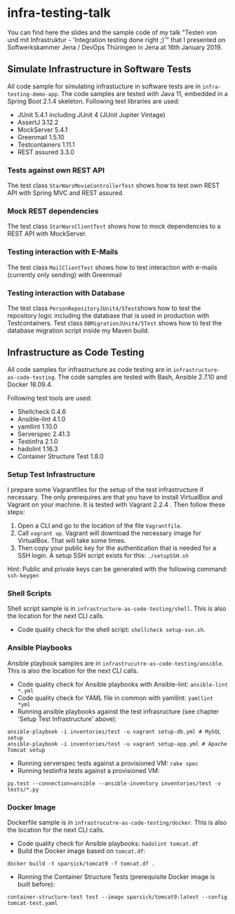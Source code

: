 # infra-testing-talk
You can find here the slides and the sample code of my talk "Testen von und mit Infrastruktur - 'Integration testing done right ;)'" that I presented on Softwerkskammer Jena / DevOps Thüringen in Jena at 16th January 2019.


## Simulate Infrastructure in Software Tests
All code sample for simulating infrastucture in software tests are in `infra-testing-demo-app`.
The code samples are tested with Java 11, embedded in a Spring Boot 2.1.4 skeleton.
Following test libraries are used:
- JUnit 5.4.1 including JUnit 4 (JUnit Jupiter Vintage)
- AssertJ 3.12.2
- MockServer 5.4.1
- Greenmail 1.5.10
- Testcontainers 1.11.1
- REST assured 3.3.0

### Tests against own REST API
The test class `StarWarsMovieControllerTest` shows how to test own REST API with Spring MVC and REST assured.

### Mock REST dependencies
The test class `StarWarsClientTest` shows how to mock dependencies to a REST API with MockServer.

### Testing interaction with E-Mails
The test class `MailClientTest` shows how to test interaction with e-mails (currently only sending) with Greenmail

### Testing interaction with Database
The test class `PersonRepositoryJUnit4/5Test`shows how to test the repository logic including the database that is used in production with Testcontainers.
Test class `DBMigrationJUnit4/5Test` shows how to test the database migration script inside my Maven build.

## Infrastructure as Code Testing
All code samples for infrastructure as code testing are in `infrastructure-as-code-testing`.
The code samples are tested with Bash, Ansible 2.7.10  and Docker 18.09.4.

Following test tools are used:
- Shellcheck 0.4.6
- Ansible-lint 4.1.0
- yamllint 1.10.0
- Serverspec 2.41.3
- Testinfra 2.1.0
- hadolint 1.16.3
- Container Structure Test 1.8.0

### Setup Test Infrastructure
I prepare some Vagrantfiles for the setup of the test infrastructure if necessary. The only prerequires are that you have to install VirtualBox and Vagrant on your machine. It is tested with Vagrant 2.2.4 . Then follow these steps:

1. Open a CLI and go to the location of the file `Vagrantfile`.
2. Call `vagrant up`. Vagrant will download the necessary image for VirtualBox. That will take some times.
3. Then copy your public key for the authentication that is needed for a SSH login. A setup SSH script exists for this: `./setupSSH.sh`

Hint: Public and private keys can be generated with the following command: `ssh-keygen`


### Shell Scripts
Shell script sample is in `infrastructure-as-code-testing/shell`.
This is also the location for the next CLI calls.

- Code quality check for the shell script:  `shellcheck setup-svn.sh`.

### Ansible Playbooks
Ansible playbook samples are in `infrastrucutre-as-code-testing/ansible`.
This is also the location for the next CLI calls.

- Code quality check for Ansible playbooks with Ansible-lint: `ansible-lint *.yml`
- Code quality check for YAML file in common with yamllint: `ỳamllint *yml`
- Running ansible playbooks against the test infrasructure (see chapter 'Setup Test Infrastructure' above):
```
ansible-playbook -i inventories/test -u vagrant setup-db.yml # MySQL setup
ansible-playbook -i inventories/test -u vagrant setup-app.yml # Apache Tomcat setup
```
- Running serverspec tests against a provisioned VM: `rake spec`
- Running testinfra tests against a provisioned VM:
```
py.test --connection=ansible --ansible-inventory inventories/test -v tests/*.py
```


### Docker Image
Dockerfile sample is in `infrastrucutre-as-code-testing/docker`.
This is also the location for the next CLI calls.

- Code quality check for Ansible playbooks: `hadolint tomcat.df`
- Build the Docker image based on `tomcat.df`:
```
docker build -t sparsick/tomcat9 -f tomcat.df .
```
- Running the Container Structure Tests (prerequisite Docker image is built before):
```
container-structure-test test --image sparsick/tomcat9:latest --config tomcat-test.yaml
```
